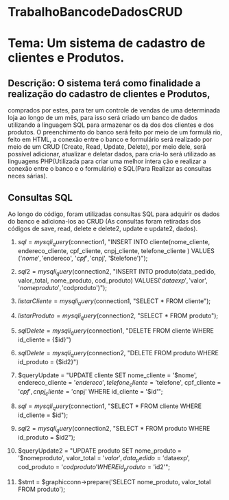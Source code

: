 ﻿# TrabalhoBancodeDadosCRUD

# Tema: Um sistema de cadastro de clientes e Produtos.

## Descrição: O sistema terá como finalidade a realização do cadastro de clientes e Produtos,
comprados por estes, para ter um controle de vendas de uma determinada loja ao longo de um 
mês, para isso será criado um banco de dados utilizando a linguagem SQL para armazenar os da
dos dos clientes e dos produtos. O preenchimento do banco será feito por meio de um formulá
rio, feito em HTML, a conexão entre o banco e formulário será realizado por meio de um CRUD
(Create, Read, Update, Delete), por meio dele, será possível adicionar, atualizar e deletar
dados, para cria-lo será utilizado as linguagens PHP(Utilizada para criar uma melhor intera
ção e realizar a conexão entre o banco e o formulário) e SQL(Para Realizar as consultas neces
sárias).
 
## Consultas SQL
Ao longo do código, foram utilizadas consultas SQL para adquirir os dados
do banco e adiciona-los ao CRUD (As consultas foram retiradas dos códigos
de save, read, delete e delete2, update e update2, dados).

1. $sql = mysqli_query($connection1, "INSERT INTO cliente(nome_cliente, endereco_cliente, cpf_cliente, cnpj_cliente, telefone_cliente ) VALUES ('$nome', '$endereco', '$cpf', '$cnpj', '$telefone')");

2. $sql2 = mysqli_query($connection2, "INSERT INTO produto(data_pedido, valor_total, nome_produto, cod_produto) VALUES('$dataexp', '$valor', '$nomeproduto', '$codproduto')");

3. $listarCliente = mysqli_query($connection1, "SELECT * FROM cliente");

4. $listarProduto = mysqli_query($connection2, "SELECT * FROM produto");

5.  $sqlDelete = mysqli_query($connection1, "DELETE FROM cliente WHERE id_cliente = {$id}")

6. $sqlDelete = mysqli_query($connection2, "DELETE FROM produto WHERE id_produto = {$id2}")

7. $queryUpdate = "UPDATE cliente SET nome_cliente = '$nome', endereco_cliente = '$endereco', telefone_cliente = '$telefone', cpf_cliente = '$cpf', cnpj_cliente = '$cnpj' WHERE id_cliente = '$id'";

8. $sql = mysqli_query($connection1, "SELECT * FROM cliente WHERE id_cliente = $id");

9.  $sql2 = mysqli_query($connection2, "SELECT * FROM produto WHERE id_produto = $id2");

10. $queryUpdate2 = "UPDATE produto SET nome_produto = '$nomeproduto', valor_total = '$valor', data_pedido = '$dataexp', cod_produto = '$codproduto' WHERE id_produto = '$id2'";

11. $stmt = $graphicconn->prepare('SELECT nome_produto, valor_total FROM produto');

